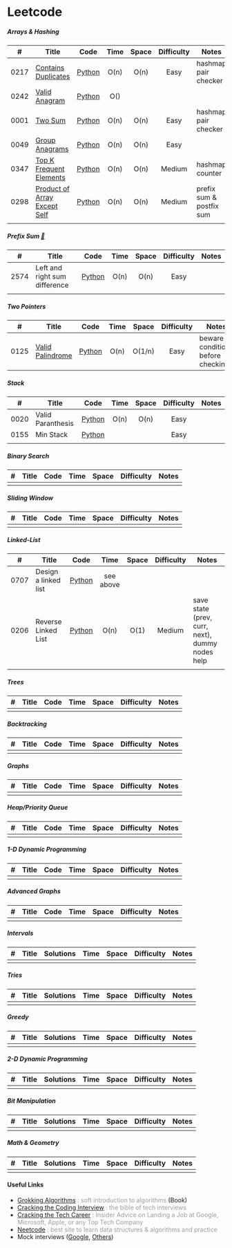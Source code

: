 # Leetcode

##### Arrays & Hashing
|#|Title|Code|Time|Space|Difficulty|Notes|
|:-:|-|:-:|:-:|:--:|:--:|--|
|0217|[Contains Duplicates](https://leetcode.com/problems/contains-duplicate/description/)|[Python](./0217-contains-duplicates.py)|O(n)|O(n)|Easy|hashmap pair checker|
|0242|[Valid Anagram](https://leetcode.com/problems/valid-anagram/description/)|[Python](./0242-valid-anagram.ipynb)|O()||||
|0001|[Two Sum](https://leetcode.com/problems/two-sum/description/)|[Python](./0001-two-sum.py)|O(n)|O(n)|Easy|hashmap pair checker|
|0049|[Group Anagrams](https://leetcode.com/problems/group-anagrams/description/)|[Python](./0049-group-anagrams.py)|O(n)|O(n)|Easy||
|0347|[Top K Frequent Elements](https://leetcode.com/problems/top-k-frequent-elements/description/)|[Python](./0347-top-k-frequent-elements.ipynb)|O(n)|O(n)|Medium|hashmap counter|
|0298|[Product of Array Except Self](https://leetcode.com/problems/product-of-array-except-self/description/)|[Python](./0298-product-of-array-except-self.ipynb)|O(n)|O(n)|Medium|prefix sum & postfix sum|
||||||||

##### Prefix Sum [🔗](https://leetcode.com/tag/prefix-sum/)
|#|Title|Code|Time|Space|Difficulty|Notes|
|:-:|-|:-:|:-:|:--:|:--:|--|
|2574|Left and right sum difference|[Python](./2574-left-and-right-sum-difference.py)|O(n)|O(n)|Easy||
||||||||

##### Two Pointers
|#|Title|Code|Time|Space|Difficulty|Notes|
|:-:|-|:-:|:-:|:--:|:--:|--|
|0125|[Valid Palindrome](https://leetcode.com/problems/valid-palindrome/description/)|[Python](./0125-valid-palindrome.ipynb)|O(n)|O(1/n)|Easy|beware conditions before checking|

##### Stack
|#|Title|Code|Time|Space|Difficulty|Notes|
|:-:|-|:-:|:-:|:--:|:--:|--|
|0020|Valid Paranthesis|[Python](./0020-valid-paranthesis.py)|O(n)|O(n)|Easy||
|0155|Min Stack|[Python](./0155-min-stack.py)|||Easy||
||||||||

##### Binary Search
|#|Title|Code|Time|Space|Difficulty|Notes|
|:-:|-|:-:|:-:|:--:|:--:|--|
||||||||

##### Sliding Window
|#|Title|Code|Time|Space|Difficulty|Notes|
|:-:|-|:-:|:-:|:--:|:--:|--|
||||||||

##### Linked-List
|#|Title|Code|Time|Space|Difficulty|Notes|
|:-:|-|:-:|:-:|:--:|:--:|--|
|0707|Design a linked list|[Python](./0707-design-linked-list.py)|see above||||
|0206|Reverse Linked List|[Python](./0206-reverse-linked-list.py)|O(n)|O(1)|Medium|save state (prev, curr, next), dummy nodes help|
||||||||

##### Trees
|#|Title|Code|Time|Space|Difficulty|Notes|
|:-:|-|:-:|:-:|:--:|:--:|--|
||||||||

##### Backtracking
|#|Title|Code|Time|Space|Difficulty|Notes|
|:-:|-|:-:|:-:|:--:|:--:|--|
||||||||

##### Graphs
|#|Title|Code|Time|Space|Difficulty|Notes|
|:-:|-|:-:|:-:|:--:|:--:|--|
||||||||

##### Heap/Priority Queue
|#|Title|Code|Time|Space|Difficulty|Notes|
|:-:|-|:-:|:-:|:--:|:--:|--|
||||||||

##### 1-D Dynamic Programming
|#|Title|Code|Time|Space|Difficulty|Notes|
|:-:|-|:-:|:-:|:--:|:--:|--|
||||||||

##### Advanced Graphs
|#|Title|Code|Time|Space|Difficulty|Notes|
|:-:|-|:-:|:-:|:--:|:--:|--|
||||||||

##### Intervals
|#|Title|Solutions|Time|Space|Difficulty|Notes|
|:-:|-|:-:|:-:|:--:|:--:|--|
||||||||

##### Tries
|#|Title|Solutions|Time|Space|Difficulty|Notes|
|:-:|-|:-:|:-:|:--:|:--:|--|
||||||||

##### Greedy
|#|Title|Solutions|Time|Space|Difficulty|Notes|
|:-:|-|:-:|:-:|:--:|:--:|--|
||||||||

##### 2-D Dynamic Programming
|#|Title|Solutions|Time|Space|Difficulty|Notes|
|:-:|-|:-:|:-:|:--:|:--:|--|
||||||||

##### Bit Manipulation
|#|Title|Solutions|Time|Space|Difficulty|Notes|
|:-:|-|:-:|:-:|:--:|:--:|--|
||||||||

##### Math & Geometry
|#|Title|Solutions|Time|Space|Difficulty|Notes|
|:-:|-|:-:|:-:|:--:|:--:|--|
||||||||

#### Useful Links

- [Grokking Algorithms](https://www.amazon.com.be/-/en/Aditya-Bhargava/dp/1617292230/ref=asc_df_1617292230/)<span style="color:#9e9c9c;"> : soft introduction to algorithms</span> (Book)
- [Cracking the Coding Interview](https://www.amazon.com.be/-/en/Gayle-Laakmann-McDowell/dp/0984782850)<span style="color:#9e9c9c;"> : the bible of tech interviews</span>
- [Cracking the Tech Career](https://www.amazon.com/Cracking-Tech-Career-Insider-Microsoft-ebook/dp/B00MFPZ9X6)<span style="color:#9e9c9c;"> : Insider Advice on Landing a Job at Google, Microsoft, Apple, or any Top Tech Company</span>
- [Neetcode](https://neetcode.io/)<span style="color:#9e9c9c;"> : best site to learn data structures & algorithms and practice</span>
- Mock interviews ([Google](https://youtu.be/XKu_SEDAykw?si=1i-hftxzXND6-e9h), [Others](https://www.youtube.com/@interviewingio/videos))

